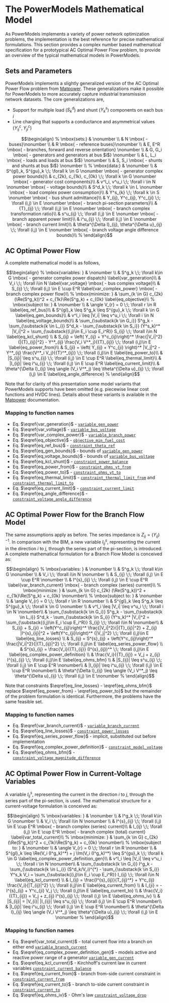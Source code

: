 # The PowerModels Mathematical Model

As PowerModels implements a variety of power network optimization problems, the implementation is the best reference for precise mathematical formulations.  This section provides a complex number based mathematical specification for a prototypical AC Optimal Power Flow problem, to provide an overview of the typical mathematical models in PowerModels.
## Sets and Parameters

PowerModels implements a slightly generalized version of the AC Optimal Power Flow problem from [Matpower](http://www.pserc.cornell.edu/matpower/).  These generalizations make it possible for PowerModels to more accurately capture industrial transmission network datasets.  The core generalizations are,

- Support for multiple load ($S^d_k$) and shunt ($Y^s_{k}$) components on each bus $i$
- Line charging that supports a conductance and asymmetrical values ($Y^c_{ij}, Y^c_{ji}$)


```math
\begin{align}
%
\mbox{sets:} & \nonumber \\
& N \mbox{ - buses}\nonumber \\
& R \mbox{ - reference buses}\nonumber \\
& E, E^R \mbox{ - branches, forward and reverse orientation} \nonumber \\
& G, G_i \mbox{ - generators and generators at bus $i$} \nonumber \\
& L, L_i \mbox{ - loads and loads at bus $i$} \nonumber \\
& S, S_i \mbox{ - shunts and shunts at bus $i$} \nonumber \\
%
\mbox{data:} & \nonumber \\
& S^{gl}_k, S^{gu}_k \;\; \forall k \in G \nonumber \mbox{ - generator complex power bounds}\\
& c_{2k}, c_{1k}, c_{0k} \;\; \forall k \in G \nonumber  \mbox{ - generator cost components}\\
& v^l_i, v^u_i \;\; \forall i \in N \nonumber \mbox{ - voltage bounds}\\
& S^d_k \;\; \forall k \in L \nonumber \mbox{ - load complex power consumption}\\
& Y^s_{k} \;\; \forall k \in S \nonumber \mbox{ - bus shunt admittance}\\
& Y_{ij}, Y^c_{ij}, Y^c_{ji} \;\; \forall (i,j) \in E \nonumber \mbox{ - branch pi-section parameters}\\
& {T}_{ij} \;\; \forall (i,j) \in E \nonumber \mbox{ - branch complex transformation ratio}\\
& s^u_{ij}  \;\; \forall (i,j) \in E \nonumber \mbox{ - branch apparent power limit}\\
& i^u_{ij}  \;\; \forall (i,j) \in E \nonumber \mbox{ - branch current limit}\\
& \theta^{\Delta l}_{ij}, \theta^{\Delta u}_{ij} \;\; \forall (i,j) \in E \nonumber \mbox{ - branch voltage angle difference bounds}\\
%
\end{align}
```

## AC Optimal Power Flow

A complete mathematical model is as follows,

```math
\begin{align}
%
\mbox{variables: } & \nonumber \\
& S^g_k \;\; \forall k\in G \mbox{ - generator complex power dispatch} \label{var_generation}\\
& V_i \;\; \forall i\in N \label{var_voltage} \mbox{ - bus complex voltage}\\
& S_{ij} \;\; \forall (i,j) \in E \cup E^R  \label{var_complex_power} \mbox{ - branch complex power flow}\\
%
\mbox{minimize: } & \sum_{k \in G} c_{2k} (\Re(S^g_k))^2 + c_{1k}\Re(S^g_k) + c_{0k} \label{eq_objective}\\
%
\mbox{subject to: } & \nonumber \\
& \angle V_{r} = 0  \;\; \forall r \in R \label{eq_ref_bus}\\
& S^{gl}_k \leq S^g_k \leq S^{gu}_k \;\; \forall k \in G  \label{eq_gen_bounds}\\
& v^l_i \leq |V_i| \leq v^u_i \;\; \forall i \in N \label{eq_voltage_bounds}\\
& \sum_{\substack{k \in G_i}} S^g_k - \sum_{\substack{k \in L_i}} S^d_k - \sum_{\substack{k \in S_i}} (Y^s_k)^* |V_i|^2 = \sum_{\substack{(i,j)\in E_i \cup E_i^R}} S_{ij} \;\; \forall i\in N \label{eq_kcl_shunt} \\
& S_{ij} = \left( Y_{ij} + Y^c_{ij}\right)^* \frac{|V_i|^2}{|{T}_{ij}|^2} - Y^*_{ij} \frac{V_i V^*_j}{{T}_{ij}} \;\; \forall (i,j)\in E \label{eq_power_from}\\
& S_{ji} = \left( Y_{ij} + Y^c_{ji} \right)^* |V_j|^2 - Y^*_{ij} \frac{V^*_i V_j}{{T}^*_{ij}} \;\; \forall (i,j)\in E \label{eq_power_to}\\
& |S_{ij}| \leq s^u_{ij} \;\; \forall (i,j) \in E \cup E^R \label{eq_thermal_limit}\\
& |I_{ij}| \leq i^u_{ij} \;\; \forall (i,j) \in E \cup E^R \label{eq_current_limit}\\
& \theta^{\Delta l}_{ij} \leq \angle (V_i V^*_j) \leq \theta^{\Delta u}_{ij} \;\; \forall (i,j) \in E \label{eq_angle_difference}
%
\end{align}
```

Note that for clarity of this presentation some model variants that PowerModels supports have been omitted (e.g. piecewise linear cost functions and HVDC lines).  Details about these variants is available in the [Matpower](http://www.pserc.cornell.edu/matpower/) documentation.


### Mapping to function names
- Eq. $\eqref{var_generation}$ - [`variable_gen_power`](@ref)
- Eq. $\eqref{var_voltage}$ - [`variable_bus_voltage`](@ref)
- Eq. $\eqref{var_complex_power}$ - [`variable_branch_power`](@ref)
- Eq. $\eqref{eq_objective}$ - [`objective_min_fuel_cost`](@ref)
- Eq. $\eqref{eq_ref_bus}$ - [`constraint_theta_ref`](@ref)
- Eq. $\eqref{eq_gen_bounds}$ - bounds of [`variable_gen_power`](@ref)
- Eq. $\eqref{eq_voltage_bounds}$ - bounds of [`variable_bus_voltage`](@ref)
- Eq. $\eqref{eq_kcl_shunt}$ - [`constraint_power_balance`](@ref)
- Eq. $\eqref{eq_power_from}$ - [`constraint_ohms_yt_from`](@ref)
- Eq. $\eqref{eq_power_to}$ - [`constraint_ohms_yt_to`](@ref)
- Eq. $\eqref{eq_thermal_limit}$ - [`constraint_thermal_limit_from`](@ref) and [`constraint_thermal_limit_to`](@ref)
- Eq. $\eqref{eq_current_limit}$ - [`constraint_current_limit`](@ref)
- Eq. $\eqref{eq_angle_difference}$ - [`constraint_voltage_angle_difference`](@ref)




## AC Optimal Power Flow for the Branch Flow Model
The same assumptions apply as before. The series impedance is $Z_{ij}=(Y_{ij})^{-1}$.
In comparison  with the BIM, a new variable $I^{s}_{ij}$, representing the current in the direction $i$ to $j$, through the series part of the pi-section, is introduced.
A complete mathematical formulation for a Branch Flow Model is conceived as:

```math
\begin{align}
%
\mbox{variables: } & \nonumber \\
& S^g_k \;\; \forall k\in G \nonumber \\
& V_i \;\; \forall i\in N \nonumber \\
& S_{ij} \;\; \forall (i,j) \in E \cup E^R \nonumber \\
& I^{s}_{ij} \;\; \forall (i,j) \in E \cup E^R \label{var_branch_current}  \mbox{ - branch complex (series) current}\\
%
\mbox{minimize: } & \sum_{k \in G} c_{2k} (\Re(S^g_k))^2 + c_{1k}\Re(S^g_k) + c_{0k} \nonumber\\
%
\mbox{subject to: } & \nonumber \\
& \angle V_{r} = 0  \;\; \forall r \in R \nonumber \\
& S^{gl}_k \leq S^g_k \leq S^{gu}_k \;\; \forall k \in G \nonumber \\
& v^l_i \leq |V_i| \leq v^u_i \;\; \forall i \in N \nonumber\\
& \sum_{\substack{k \in G_i}} S^g_k - \sum_{\substack{k \in L_i}} S^d_k - \sum_{\substack{k \in S_i}} (Y^s_k)^* |V_i|^2 = \sum_{\substack{(i,j)\in E_i \cup E_i^R}} S_{ij} \;\; \forall i\in N \nonumber\\
& S_{ij} +  S_{ji} = \left(Y^c_{ij}\right)^* \frac{|V_i|^2}{|{T}_{ij}|^2} + Z_{ij} |I^{s}_{ij}|^2 +  \left(Y^c_{ji}\right)^* {|V_j|^2}  \;\; \forall (i,j)\in E \label{eq_line_losses} \\
& S_{ij} = S^{s}_{ij} + \left(Y^c_{ij}\right)^* \frac{|V_i|^2}{|{T}_{ij}|^2}  \;\; \forall (i,j)\in E \label{eq_series_power_flow} \\
& S^{s}_{ij} = \frac{V_i}{{T}_{ij}} (I^{s}_{ij})^*  \;\; \forall (i,j)\in E \label{eq_complex_power_definition} \\
& \frac{V_i}{{T}_{ij}} = V_j + z_{ij} I^{s}_{ij}  \;\; \forall (i,j)\in E \label{eq_ohms_bfm} \\
& |S_{ij}| \leq s^u_{ij} \;\; \forall (i,j) \in E \cup E^R \nonumber\\
& |I_{ij}| \leq i^u_{ij} \;\; \forall (i,j) \in E \cup E^R \nonumber\\
& \theta^{\Delta l}_{ij} \leq \angle (V_i V^*_j) \leq \theta^{\Delta u}_{ij} \;\; \forall (i,j) \in E \nonumber
%
\end{align}
```

Note that constraints $\eqref{eq_line_losses} - \eqref{eq_ohms_bfm}$ replace $\eqref{eq_power_from} - \eqref{eq_power_to}$ but the remainder of the problem formulation is identical. Furthermore, the problems have the same feasible set.  

### Mapping to function names
- Eq. $\eqref{var_branch_current}$ - [`variable_branch_current`](@ref)
- Eq. $\eqref{eq_line_losses}$ - [`constraint_power_losses`](@ref)
- Eq. $\eqref{eq_series_power_flow}$ - implicit, substituted out before implementation
- Eq. $\eqref{eq_complex_power_definition}$ - [`constraint_model_voltage`](@ref)
- Eq. $\eqref{eq_ohms_bfm}$ - [`constraint_voltage_magnitude_difference`](@ref)


## AC Optimal Power Flow in Current-Voltage Variables
A variable $I^{s}_{ij}$, representing the current in the direction $i$ to $j$, through the series part of the pi-section, is used.
The mathematical structure for a current-voltage formulation is conceived as:

```math
\begin{align}
%
\mbox{variables: } & \nonumber \\
& I^g_k \;\; \forall k\in G \nonumber \\
& V_i \;\; \forall i\in N \nonumber \\
& I^{s}_{ij} \;\; \forall (i,j) \in E \cup E^R  \mbox{ - branch complex (series) current}\\
& I_{ij} \;\; \forall (i,j) \in E \cup E^R  \mbox{ - branch complex (total) current} \label{var_total_current}\\
%
\mbox{minimize: } & \sum_{k \in G} c_{2k} (\Re(S^g_k))^2 + c_{1k}\Re(S^g_k) + c_{0k} \nonumber\\
%
\mbox{subject to: } & \nonumber \\
& \angle V_{r} = 0  \;\; \forall r \in R \nonumber \\
& S^{gl}_k \leq \Re(V_i (I^g_k)^*) + j \Im(V_i (I^g_k)^*) \leq S^{gu}_k \;\; \forall k \in G   \label{eq_complex_power_definition_gen}\\
& v^l_i \leq |V_i| \leq v^u_i \;\; \forall i \in N \nonumber\\
& \sum_{\substack{k \in G_i}} I^g_k - \sum_{\substack{k \in L_i}} (S^d_k/V_i)^{*} - \sum_{\substack{k \in S_i}} Y^s_k V_i = \sum_{\substack{(i,j)\in E_i \cup E_i^R}} I_{ij} \;\; \forall i\in N  \label{eq_kcl_current} \\
& I_{ij} =  \frac{I^{s}_{ij}}{T_{ij}^*} + Y^c_{ij} \frac{V_i}{|T_{ij}|^2}  \;\; \forall (i,j)\in E \label{eq_current_from} \\
& I_{ji} = -I^{s}_{ij} + Y^c_{ji} V_j  \;\; \forall (i,j)\in E \label{eq_current_to} \\
& \frac{V_i}{{T}_{ij}} = V_j + z_{ij} I^{s}_{ij}  \;\; \forall (i,j) \in E \label{eq_ohms_iv} \\
& |S_{ij}| = |V_{i}| |I_{ij}| \leq s^u_{ij} \;\; \forall (i,j) \in E \cup E^R \nonumber\\
& |I_{ij}| \leq i^u_{ij} \;\; \forall (i,j) \in E \cup E^R \nonumber\\
& \theta^{\Delta l}_{ij} \leq \angle (V_i V^*_j) \leq \theta^{\Delta u}_{ij} \;\; \forall (i,j) \in E \nonumber
%
\end{align}
```

### Mapping to function names
- Eq. $\eqref{var_total_current}$ - total current flow into a branch on either end [`variable_branch_current`](@ref)
- Eq. $\eqref{eq_complex_power_definition_gen}$  - models active and reactive power range of a generator [`variable_gen_current`](@ref)
- Eq. $\eqref{eq_kcl_current}$  - Kirchhoff's current law in current variables  [`constraint_current_balance`](@ref)
- Eq. $\eqref{eq_current_from}$  - branch from-side current constraint in [`constraint_current_from`](@ref)
- Eq. $\eqref{eq_current_to}$  - branch to-side current constraint in [`constraint_current_to`](@ref)
- Eq. $\eqref{eq_ohms_iv}$  - Ohm's law [`constraint_voltage_drop`](@ref)
